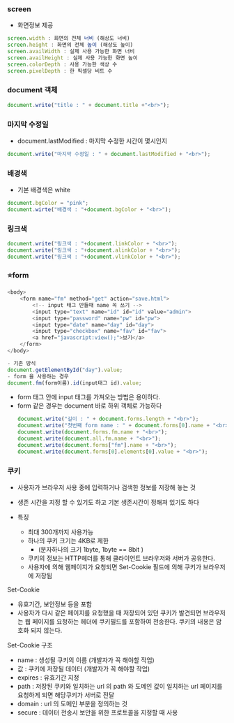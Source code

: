 ### screen 
- 화면정보 제공
```javascript
screen.width : 화면의 전체 너비 (해상도 너비)
screen.height : 화면의 전체 높이 (해상도 높이)
screen.availWidth : 실제 사용 가능한 화면 너비
screen.availHeight : 실제 사용 가능한 화면 높이
screen.colorDepth : 사용 가능한 색상 수
screen.pixelDepth : 한 픽셀당 비트 수
```
### document 객체
```javascript
document.write("title : " + document.title +"<br>");
```

### 마지막 수정일
- document.lastModified : 마지막 수정한 시간이 몇시인지
```javascript
document.write("마지막 수정일 : " + document.lastModified + "<br>");
```
### 배경색
- 기본 배경색은 white
```javascript
document.bgColor = "pink";
document.wirte("배경색 : "+document.bgColor + "<br>");
```

### 링크색
```javascript
document.write("링크색 : "+document.linkColor + "<br>");
document.write("링크색 : "+document.alinkColor + "<br>");
document.write("링크색 : "+document.vlinkColor + "<br>");
```

### ⭐form
```javascript
<body>
    <form name="fm" method="get" action="save.html">
        <!-- input 태그 만들때 name 꼭 쓰기 -->
        <input type="text" name="id" id="id" value="admin">
        <input type="password" name="pw" id="pw">
        <input type="date" name="day" id="day">
        <input type="checkbox" name="fav" id="fav">
        <a href="javascript:view();">보기</a>
    </form>
</body>
```

```javascript
- 기존 방식
document.getElementById("day").value; 
- form 을 사용하는 경우
document.fm(form이름).id(input태그 id).value;
```
- form 태그 안에 input 태그를 가져오는 방법은 용이하다.
- form 같은 경우는 document 바로 하위 객체로 가능하다
    ```javascript
    document.write("길이 : " + document.forms.length + "<br>");
    document.write("첫번째 form name : " + document.forms[0].name + "<br>");
    document.write(document.forms.fm.name + "<br>");
    document.write(document.all.fm.name + "<br>");
    document.write(document.forms["fm"].name + "<br>");
    document.write(document.forms[0].elements[0].value + "<br>");
    ```

### 쿠키 
- 사용자가 브라우저 사용 중에 입력하거나 검색한 정보를 저장해 놓는 것
- 생존 시간을 지정 할 수 있기도 하고 기본 생존시간이 정해져 있기도 하다

- 특징
    - 최대 300개까지 사용가능
    - 하나의 쿠키 크기는 4KB로 제한
        - (문자하나의 크기 1byte, 1byte == 8bit )
    - 쿠키의 정보는 HTTP헤더를 통해 클라이언트 브라우저와 서버가 공유한다.
    - 사용자에 의해 웹페이지가 요청되면 Set-Cookie 필드에 의해 쿠키가 브라우저에 저장됨

Set-Cookie
- 유효기간, 보안정보 등을 포함
- 사용자가 다시 같은 페이지를 요청했을 때 저장되어 있던 쿠키가 발견되면 브라우저는
    웹 페이지를 요청하는 헤더에 쿠키필드를 포함하여 전송한다.
    쿠키의 내용은 암호화 되지 않는다.

Set-Cookie 구조
- name : 생성될 쿠키의 이름 (개발자가 꼭 해야할 작업)
- 값 : 쿠키에 저장될 데이터 (개발자가 꼭 해야할 작업)
- expires : 유효기간 지정
- path : 저장된 쿠키와 일치하는 url 의 path 와 도메인 값이 일치하는 url 페이지를
            요청하게 되면 해당쿠키가 서버로 전달
- domain : url 의 도메인 부분을 정의하는 것
- secure : 데이터 전송시 보안을 위한 프로토콜을 지정할 때 사용

